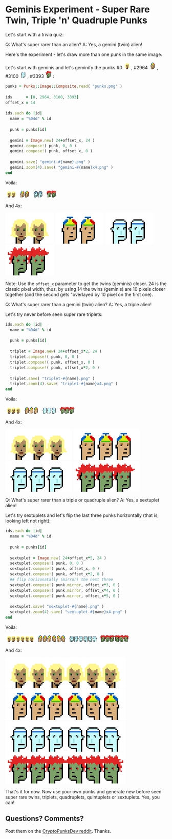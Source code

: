 # Geminis Experiment - Super Rare Twin, Triple 'n' Quadruple Punks


Let's start with a trivia quiz:

Q: What's super rarer than an alien?
A: Yes, a gemini (twin) alien!





Here's the experiment - let's draw more than one punk in
the same image.

Let's start with geminis and let's geminify
the punks #0 ![](i/punk-0000.png),
#2964 ![](i/punk-2964.png),
#3100 ![](i/punk-3100.png),
#3393 ![](i/punk-3393.png):



``` ruby
punks = Punks::Image::Composite.read( 'punks.png' )

ids      = [0, 2964, 3100, 3393]
offset_x = 14

ids.each do |id|
  name = "%04d" % id

  punk = punks[id]

  gemini = Image.new( 24+offset_x, 24 )
  gemini.compose!( punk, 0, 0 )
  gemini.compose!( punk, offset_x, 0 )

  gemini.save( "gemini-#{name}.png" )
  gemini.zoom(4).save( "gemini-#{name}x4.png" )
end
```

Voila:

![](i/gemini-0000.png)
![](i/gemini-2964.png)
![](i/gemini-3100.png)
![](i/gemini-3393.png)

And 4x:

![](i/gemini-0000x4.png)
![](i/gemini-2964x4.png)
![](i/gemini-3100x4.png)
![](i/gemini-3393x4.png)


Note: Use the `offset_x` parameter
to get the twins (geminis) closer.
24 is the classic pixel width, thus, by using 14
the twins (geminis) are 10 pixels closer together
(and the second gets "overlayed by 10 pixel on the first one).




Q: What's super rarer than a gemini (twin) alien?
A: Yes, a triple alien!


Let's try never before seen super rare triplets:

``` ruby
ids.each do |id|
  name = "%04d" % id

  punk = punks[id]

  triplet = Image.new( 24+offset_x*2, 24 )
  triplet.compose!( punk, 0, 0 )
  triplet.compose!( punk, offset_x, 0 )
  triplet.compose!( punk, offset_x*2, 0 )

  triplet.save( "triplet-#{name}.png" )
  triplet.zoom(4).save( "triplet-#{name}x4.png" )
end
```


Voila:

![](i/triplet-0000.png)
![](i/triplet-2964.png)
![](i/triplet-3100.png)
![](i/triplet-3393.png)

And 4x:

![](i/triplet-0000x4.png)
![](i/triplet-2964x4.png)
![](i/triplet-3100x4.png)
![](i/triplet-3393x4.png)



Q: What's super rarer than a triple or quadruple alien?
A: Yes, a sextuplet alien!


Let's try sextuplets and let's flip
the last three punks horizontally (that is, looking left not right):

``` ruby
ids.each do |id|
  name = "%04d" % id

  punk = punks[id]

  sextuplet = Image.new( 24+offset_x*5, 24 )
  sextuplet.compose!( punk, 0, 0 )
  sextuplet.compose!( punk, offset_x, 0 )
  sextuplet.compose!( punk, offset_x*2, 0 )
  ## flip horizonatally (mirror) the next three
  sextuplet.compose!( punk.mirror, offset_x*3, 0 )
  sextuplet.compose!( punk.mirror, offset_x*4, 0 )
  sextuplet.compose!( punk.mirror, offset_x*5, 0 )

  sextuplet.save( "sextuplet-#{name}.png" )
  sextuplet.zoom(4).save( "sextuplet-#{name}x4.png" )
end
```


Voila:

![](i/sextuplet-0000.png)
![](i/sextuplet-2964.png)
![](i/sextuplet-3100.png)
![](i/sextuplet-3393.png)

And 4x:

![](i/sextuplet-0000x4.png)
![](i/sextuplet-2964x4.png)
![](i/sextuplet-3100x4.png)
![](i/sextuplet-3393x4.png)




That's it for now.  Now use your own punks
and generate new before seen super rare twins, triplets,
quadruplets, quintuplets or sextuplets. Yes, you can!



## Questions? Comments?

Post them on the [CryptoPunksDev reddit](https://old.reddit.com/r/CryptoPunksDev). Thanks.
